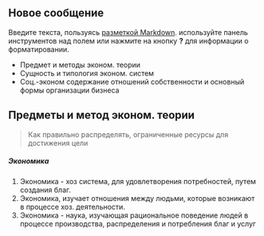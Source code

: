 ## Новое сообщение

Введите текста, пользуясь [разметкой Markdown](http://daringfireball.net/projects/markdown/). используйте панель инструментов над полем или нажмите на кнопку **?** для информации о форматировании.

* Предмет и методы эконом. теории
* Сущность и типология эконом. систем
* Соц.-эконом содержание отношений собственности и основный формы организации бизнеса

## Предметы и метод эконом. теории
> Как правильно распределять, ограниченные ресурсы для достижения цели

##### Экономика
1. Экономика - хоз система, для удовлетворения потребностей, путем создания благ.
2. Экономика, изучает отношения между людьми, которые возникают в процессе хоз. деятельности.
3. Экономика - наука, изучающая рациональное поведение людей в процессе производства, распределения и потребления благ и услуг